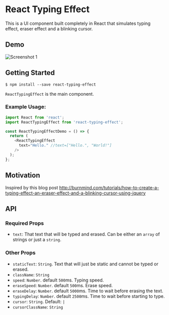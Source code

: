 # React Typing Effect

This is a UI component built completely in React that simulates typing effect, eraser effect and a blinking cursor.

## Demo

![Screenshot 1](https://raw.githubusercontent.com/lamyfarai/react-typing-effect/master/screenshot.gif)

## Getting Started

  `$ npm install --save react-typing-effect`

`ReactTypingEffect` is the main component.

### Example Usage:

```javascript
import React from 'react';
import ReactTypingEffect from 'react-typing-effect';

const ReactTypingEffectDemo = () => {
  return (
    <ReactTypingEffect
      text="Hello." //text=["Hello.", "World!"]
    />
  );
};
```

## Motivation

Inspired by this blog post
http://burnmind.com/tutorials/how-to-create-a-typing-effect-an-eraser-effect-and-a-blinking-cursor-using-jquery

## API

### Required Props

  * `text`: That text that will be typed and erased. Can be either an `array` of strings or just a `string`.

### Other Props

  * `staticText`: `String`. Text that will just be static and cannot be typed or erased.
  * `className`: `String`
  * `speed`: `Number`. default `500`ms. Typing speed.
  * `eraseSpeed`: `Number`. default `500`ms. Erase speed.
  * `eraseDelay`: `Number`. default `5000`ms. Time to wait before erasing the text.
  * `typingDelay`: `Number`. default `2500`ms. Time to wait before starting to type.
  *  `cursor`: `String`. Default: `|`
  * `cursorClassName`: `String`
